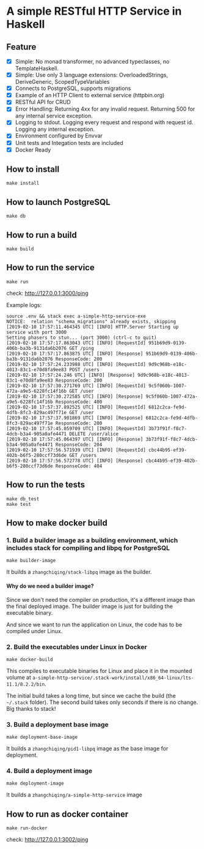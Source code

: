 # A simple RESTful HTTP Service in Haskell

## Feature
 - [x] Simple: No monad transformer, no advanced typeclasses, no TemplateHaskell.
 - [x] Simple: Use only 3 language extensions: OverloadedStrings, DeriveGeneric, ScopedTypeVariables
 - [x] Connects to PostgreSQL, supports migrations
 - [x] Example of an HTTP Client to external service (httpbin.org)
 - [x] RESTful API for CRUD
 - [x] Error Handling: Returning 4xx for any invalid request. Returning 500 for any internal service exception.
 - [x] Logging to stdout. Logging every request and respond with request id. Logging any internal exception.
 - [x] Environment configured by Envvar
 - [x] Unit tests and Integation tests are included
 - [x] Docker Ready

## How to install
```
make install
```

## How to launch PostgreSQL
```
make db
```

## How to run a build
```
make build
```

## How to run the service
```
make run
```

check: http://127.0.0.1:3000/ping

Example logs:
```
source .env && stack exec a-simple-http-service-exe
NOTICE:  relation "schema_migrations" already exists, skipping
[2019-02-10 17:57:11.464345 UTC] [INFO] HTTP.Server Starting up service with port 3000
Setting phasers to stun... (port 3000) (ctrl-c to quit)
[2019-02-10 17:57:17.863043 UTC] [INFO] [RequestId] 951b69d9-0139-406b-ba3b-9131da6b2076 GET /ping
[2019-02-10 17:57:17.863875 UTC] [INFO] [Response] 951b69d9-0139-406b-ba3b-9131da6b2076 ResponseCode: 200
[2019-02-10 17:57:24.233988 UTC] [INFO] [RequestId] 9d9c968b-e18c-4013-83c1-e70d8fa9ee83 POST /users
[2019-02-10 17:57:24.246 UTC] [INFO] [Response] 9d9c968b-e18c-4013-83c1-e70d8fa9ee83 ResponseCode: 200
[2019-02-10 17:57:30.271769 UTC] [INFO] [RequestId] 9c5f060b-1007-472a-a9e5-6228fc14f16b GET /user
[2019-02-10 17:57:30.272585 UTC] [INFO] [Response] 9c5f060b-1007-472a-a9e5-6228fc14f16b ResponseCode: 400
[2019-02-10 17:57:37.892525 UTC] [INFO] [RequestId] 6812c2ca-fe9d-4dfb-8fc3-829ac497f71e GET /user
[2019-02-10 17:57:37.901869 UTC] [INFO] [Response] 6812c2ca-fe9d-4dfb-8fc3-829ac497f71e ResponseCode: 200
[2019-02-10 17:57:45.059709 UTC] [INFO] [RequestId] 3b73f91f-f8c7-4dcb-b3a4-905a0afe4471 DELETE /user/alice
[2019-02-10 17:57:45.064397 UTC] [INFO] [Response] 3b73f91f-f8c7-4dcb-b3a4-905a0afe4471 ResponseCode: 204
[2019-02-10 17:57:56.571939 UTC] [INFO] [RequestId] cbc44b95-ef39-402b-b6f5-280ccf73d6de GET /users
[2019-02-10 17:57:56.572778 UTC] [INFO] [Response] cbc44b95-ef39-402b-b6f5-280ccf73d6de ResponseCode: 404
```

## How to run the tests
```
make db_test
make test
```

## How to make docker build
### 1. Build a builder image as a building environment, which includes stack for compiling and libpq for PostgreSQL
```
make builder-image
```
It builds a `zhangchiqing/stack-libpq` image as the builder.

#### Why do we need a builder image?
Since we don't need the compiler on production, it's a different image than the final deployed image. The builder image is just for building the executable binary.

And since we want to run the application on Linux, the code has to be compiled under Linux.

### 2. Build the executables under Linux in Docker
```
make docker-build
```
This compiles to executable binaries for Linux and place it in the mounted volume at `a-simple-http-service/.stack-work/install/x86_64-linux/lts-11.1/8.2.2/bin`.

The initial build takes a long time, but since we cache the build (the `~/.stack` folder). The second build takes only seconds if there is no change. Big thanks to stack!

### 3. Build a deployment base image
```
make deployment-base-image
```
It builds a `zhangchiqing/pid1-libpq` image as the base image for deployment.

### 4. Build a deployment image
```
make deployment-image
```
It builds a `zhangchiqing/a-simple-http-service` image

## How to run as docker container
```
make run-docker
```

check: http://127.0.0.1:3002/ping
